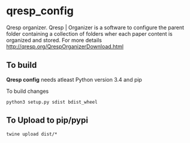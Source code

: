 # qresp_config
Qresp organizer. Qresp | Organizer is a software to configure the parent folder containing a collection of folders wher each paper content is organized and stored.
For more details http://qresp.org/QrespOrganizerDownload.html

## To build

**Qresp config** needs atleast Python version 3.4 and pip

To build changes 

`python3 setup.py sdist bdist_wheel`

## To Upload to pip/pypi

`twine upload dist/*`


